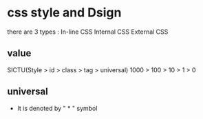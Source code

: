 # css style and Dsign

there are 3 types :
In-line CSS
Internal CSS
External CSS

## value

SICTU(Style > id > class > tag > universal)
      1000  > 100 > 10 >  1    > 0

## universal
 - It is denoted by " * " symbol